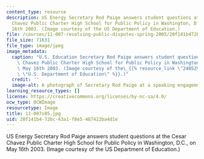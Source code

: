 ```yaml
---
content_type: resource
description: US Energy Secretary Rod Paige answers student questions at the Cesar
  Chavez Public Charter High School for Public Policy in Washington, D.C., on May
  16th 2003. (Image courtesy of the US Department of Education.)
file: /courses/11-007-resolving-public-disputes-spring-2005/20f141b472bc43a1f8e5487422ba4d1e_11-007s05.jpg
file_size: 71631
file_type: image/jpeg
image_metadata:
  caption: "U.S. Education Secretary Rod Paige answers student questions at the Cesar\
    \ Chavez Public Charter High School for Public Policy in Washington, D.C., on\
    \ May 16th 2003. (Image courtesy of the\_{{% resource_link \"24052966-424d-4726-84cb-6812dcc1903d\"\
    \ \"U.S. Department of Education\" %}}.)"
  credit: ''
  image-alt: A photograph of Secretary Rod Paige at a speaking engagement.
learning_resource_types: []
license: https://creativecommons.org/licenses/by-nc-sa/4.0/
ocw_type: OCWImage
resourcetype: Image
title: 11-007s05.jpg
uid: 20f141b4-72bc-43a1-f8e5-487422ba4d1e
---
```

US Energy Secretary Rod Paige answers student questions at the Cesar Chavez Public Charter High School for Public Policy in Washington, D.C., on May 16th 2003. (Image courtesy of the US Department of Education.)